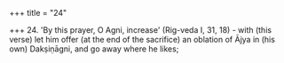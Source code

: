 +++
title = "24"

+++
24. 'By this prayer, O Agni, increase' (Rig-veda I, 31, 18) - with (this verse) let him offer (at the end of the sacrifice) an oblation of Ājya in (his own) Dakṣiṇāgni, and go away where he likes;
